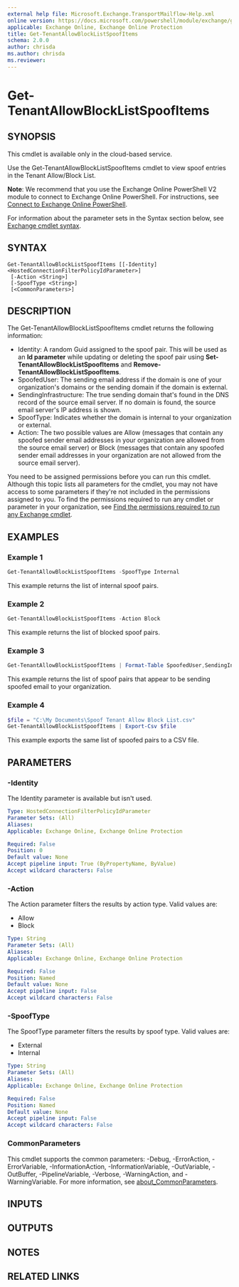 ```yaml
---
external help file: Microsoft.Exchange.TransportMailflow-Help.xml
online version: https://docs.microsoft.com/powershell/module/exchange/get-tenantallowblocklistspoofitems
applicable: Exchange Online, Exchange Online Protection
title: Get-TenantAllowBlockListSpoofItems
schema: 2.0.0
author: chrisda
ms.author: chrisda
ms.reviewer:
---
```


# Get-TenantAllowBlockListSpoofItems

## SYNOPSIS
This cmdlet is available only in the cloud-based service.

Use the Get-TenantAllowBlockListSpoofItems cmdlet to view spoof entries in the Tenant Allow/Block List.

**Note**: We recommend that you use the Exchange Online PowerShell V2 module to connect to Exchange Online PowerShell. For instructions, see [Connect to Exchange Online PowerShell](https://docs.microsoft.com/powershell/exchange/connect-to-exchange-online-powershell).

For information about the parameter sets in the Syntax section below, see [Exchange cmdlet syntax](https://docs.microsoft.com/powershell/exchange/exchange-cmdlet-syntax).

## SYNTAX

```
Get-TenantAllowBlockListSpoofItems [[-Identity] <HostedConnectionFilterPolicyIdParameter>]
 [-Action <String>]
 [-SpoofType <String>]
 [<CommonParameters>]
```

## DESCRIPTION
The Get-TenantAllowBlockListSpoofItems cmdlet returns the following information:

- Identity: A random Guid assigned to the spoof pair. This will be used as an **Id parameter** while updating or deleting the spoof pair using **Set-TenantAllowBlockListSpoofItems** and **Remove-TenantAllowBlockListSpoofItems**.
- SpoofedUser: The sending email address if the domain is one of your organization's domains or the sending domain if the domain is external.
- SendingInfrastructure: The true sending domain that's found in the DNS record of the source email server. If no domain is found, the source email server's IP address is shown.
- SpoofType: Indicates whether the domain is internal to your organization or external.
- Action: The two possible values are Allow (messages that contain any spoofed sender email addresses in your organization are allowed from the source email server) or Block (messages that contain any spoofed sender email addresses in your organization are not allowed from the source email server).

You need to be assigned permissions before you can run this cmdlet. Although this topic lists all parameters for the cmdlet, you may not have access to some parameters if they're not included in the permissions assigned to you. To find the permissions required to run any cmdlet or parameter in your organization, see [Find the permissions required to run any Exchange cmdlet](https://docs.microsoft.com/powershell/exchange/find-exchange-cmdlet-permissions).

## EXAMPLES

### Example 1
```powershell
Get-TenantAllowBlockListSpoofItems -SpoofType Internal
```
This example returns the list of internal spoof pairs.

### Example 2
```powershell
Get-TenantAllowBlockListSpoofItems -Action Block
```
This example returns the list of blocked spoof pairs.

### Example 3
```powershell
Get-TenantAllowBlockListSpoofItems | Format-Table SpoofedUser,SendingInfrastructure,SpoofType,Action
```

This example returns the list of spoof pairs that appear to be sending spoofed email to your organization.

### Example 4
```powershell
$file = "C:\My Documents\Spoof Tenant Allow Block List.csv"
Get-TenantAllowBlockListSpoofItems | Export-Csv $file
```

This example exports the same list of spoofed pairs to a CSV file.

## PARAMETERS

### -Identity
The Identity parameter is available but isn't used.

```yaml
Type: HostedConnectionFilterPolicyIdParameter
Parameter Sets: (All)
Aliases:
Applicable: Exchange Online, Exchange Online Protection

Required: False
Position: 0
Default value: None
Accept pipeline input: True (ByPropertyName, ByValue)
Accept wildcard characters: False
```

### -Action
The Action parameter filters the results by action type. Valid values are:

- Allow
- Block

```yaml
Type: String
Parameter Sets: (All)
Aliases:
Applicable: Exchange Online, Exchange Online Protection

Required: False
Position: Named
Default value: None
Accept pipeline input: False
Accept wildcard characters: False
```

### -SpoofType
The SpoofType parameter filters the results by spoof type. Valid values are:

- External
- Internal

```yaml
Type: String
Parameter Sets: (All)
Aliases:
Applicable: Exchange Online, Exchange Online Protection

Required: False
Position: Named
Default value: None
Accept pipeline input: False
Accept wildcard characters: False
```

### CommonParameters
This cmdlet supports the common parameters: -Debug, -ErrorAction, -ErrorVariable, -InformationAction, -InformationVariable, -OutVariable, -OutBuffer, -PipelineVariable, -Verbose, -WarningAction, and -WarningVariable. For more information, see [about_CommonParameters](https://go.microsoft.com/fwlink/p/?LinkID=113216).

## INPUTS

###  

## OUTPUTS

###  

## NOTES

## RELATED LINKS
